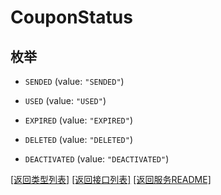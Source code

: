 # CouponStatus

## 枚举


* `SENDED` (value: `"SENDED"`)

* `USED` (value: `"USED"`)

* `EXPIRED` (value: `"EXPIRED"`)

* `DELETED` (value: `"DELETED"`)

* `DEACTIVATED` (value: `"DEACTIVATED"`)


[\[返回类型列表\]](README.md#类型列表)
[\[返回接口列表\]](README.md#接口列表)
[\[返回服务README\]](README.md)


